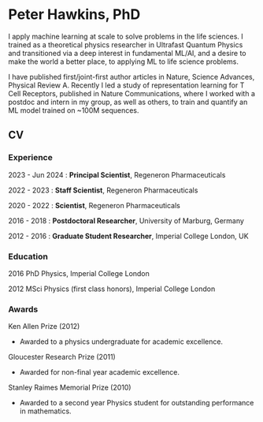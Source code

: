# Peter Hawkins, PhD

I apply machine learning at scale to solve problems in the life sciences. I trained as a theoretical physics researcher in Ultrafast Quantum Physics and transitioned via a deep interest in fundamental ML/AI, and a desire to make the world a better place, to applying ML to life science problems. 

I have published first/joint-first author articles in Nature, Science Advances, Physical Review A. Recently I led a study of representation learning for T Cell Receptors, published in Nature Communications, where I worked with a postdoc and intern in my group, as well as others, to train and quantify an ML model trained on \~100M sequences.

## CV


### Experience

2023 - Jun 2024 : **Principal Scientist**, Regeneron Pharmaceuticals

2022 - 2023 : **Staff Scientist**, Regeneron Pharmaceuticals

2020 - 2022 : **Scientist**, Regeneron Pharmaceuticals

2016 - 2018 : **Postdoctoral Researcher**, University of Marburg, Germany

2012 - 2016 : **Graduate Student Researcher**, Imperial College London, UK

### Education

2016 PhD Physics, Imperial College London

2012 MSci Physics (first class honors), Imperial College London

### Awards

Ken Allen Prize (2012)
 - Awarded to a physics undergraduate for academic excellence.

Gloucester Research Prize (2011)
 - Awarded for non-final year academic excellence.

Stanley Raimes Memorial Prize (2010)
 - Awarded to a second year Physics student for outstanding performance in mathematics.


